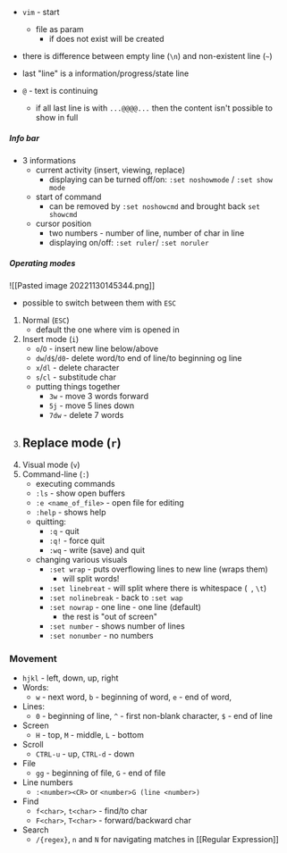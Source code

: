- `vim` - start
	- file as param
		- if does not exist will be created

- there is difference between empty line (`\n`) and non-existent line (`~`)

- last "line" is a information/progress/state line

- `@` - text is continuing
	- if all last line is with `...@@@@...` then the content isn't possible to show in full


##### Info bar
- 3 informations
	- current activity (insert, viewing, replace)
		- displaying can be turned off/on: `:set noshowmode` / `:set show mode`
	- start of command
		- can be removed by `:set noshowcmd` and brought back `set showcmd`
	- cursor position
		- two numbers - number of line, number of char in line
		- displaying on/off: `:set ruler`/ `:set noruler`


##### Operating modes
![[Pasted image 20221130145344.png]]
- possible to switch between them with `ESC`
1. Normal (`ESC`)
	- default the one where vim is opened in
2. Insert mode (`i`)
	- `o`/`O` - insert new line below/above
	- `dw`/`d$`/`d0`- delete word/to end of line/to beginning og line
	- `x`/`dl` - delete character
	- `s`/`cl` - substitude char
	- putting things together
		- `3w` - move 3 words forward
		- `5j` - move 5 lines down
		- `7dw` - delete 7 words
3. Replace mode (`r`)
	- 
4. Visual mode (`v`)
5. Command-line (`:`)
	- executing commands
	- `:ls` - show open buffers
	- `:e <name_of_file>` - open file for editing
	- `:help` - shows help
	- quitting:
		- `:q` - quit
		- `:q!` - force quit
		- `:wq` - write (save) and quit
	- changing various visuals
		- `:set wrap` - puts overflowing lines to new line (wraps them)
			- will split words!
		- `:set linebreat` - will split where there is whitespace (` `, `\t`)
		- `:set nolinebreak` - back to `:set wap`
		- `:set nowrap` - one line - one line (default)
			- the rest is "out of screen"
		- `:set number` - shows number of lines
		- `:set nonumber` - no numbers

### Movement
- `hjkl` - left, down, up, right
- Words: 
	- `w` - next word, `b` - beginning of word, `e` - end of word, 
- Lines:
	- `0` - beginning of line, `^` - first non-blank character, `$` - end of line
- Screen
	- `H` - top, `M` - middle, `L` - bottom
- Scroll
	- `CTRL-u` - up, `CTRL-d` - down
- File
	- `gg` - beginning of  file, `G` - end of file
- Line numbers
	- `:<number><CR>` or `<number>G (line <number>)`
- Find
	- `f<char>`, `t<char>` - find/to char
	- `F<char>`, `T<char>` - forward/backward char
- Search
	- `/{regex}`, `n` and `N` for navigating matches in [[Regular Expression]]